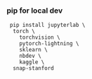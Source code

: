 ### pip for local dev
```shell
 pip install jupyterlab \
  torch \
 	torchvision \
	pytorch-lightning \
 	sklearn \
 	nbdev \
 	kaggle \
  snap-stanford
```
